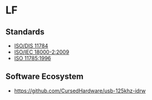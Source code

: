 # LF

## Standards

- [ISO/DIS 11784](https://www.iso.org/standard/83944.html)
- [ISO/IEC 18000-2:2009](https://www.iso.org/standard/46146.html)
- [ISO 11785:1996](https://www.iso.org/standard/19982.html)

## Software Ecosystem

- <https://github.com/CursedHardware/usb-125khz-idrw>
